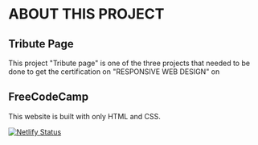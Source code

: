 # ABOUT THIS PROJECT
## Tribute Page
This project "Tribute page" is one of the three projects that needed to be done to get the certification on "RESPONSIVE WEB DESIGN" on 
## FreeCodeCamp

This website is built with only HTML and CSS.

[![Netlify Status](https://api.netlify.com/api/v1/badges/e6c04280-9be4-4e11-8db5-c0d2f767bc98/deploy-status)](https://app.netlify.com/sites/rwd-tribute-page/deploys)


